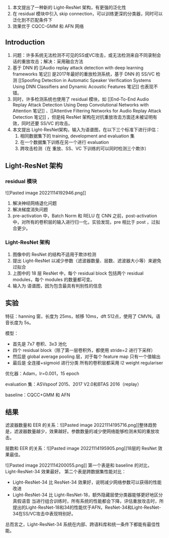 1. 本文提出了一种新的  Light-ResNet 架构，有更强的泛化性
2. 在 residual 模块中引入 skip connection，可以训练更深的分类器，同时可以泛化到不匹配条件下
3. 效果优于 CQCC-GMM 和 AFN 网络

## Introduction

1. 问题：许多系统无法检测不可见的SS或VC攻击，或无法检测来自不同录制会话的重放攻击；解决：采用融合方法
2. 基于 DNN 的 [[Audio replay attack detection with deep learning frameworks 笔记]] 是2017年最好的重放检测系统，基于 DNN 的 SS/VC 检测 [[Spoofing Detection in Automatic Speaker Verification Systems Using DNN Classifiers and Dynamic Acoustic Features 笔记]] 也表现不错。
3. 同时，许多检测系统也使用了 residual 模块，如 [[End-To-End Audio Replay Attack Detection Using Deep Convolutional Networks with Attention 笔记]] 、[[Attentive Filtering Networks for Audio Replay Attack Detection 笔记]] ，但是纯 ResNet 架构在对抗重放攻击方面还未被证明有效，同时还要 SS/VC 的攻击。
4. 本文提出 Light-ResNet架构，输入为语谱图，在以下三个标准下进行评估：
	1. 相同数据集下的 training, development and evaluation 集
	2. 在一个数据集下训练在另一个进行 evaluation
	3. 跨攻击检测（在 重放、SS、VC 下训练的可以同时检测三个欺诈）


## Light-ResNet 架构

### residual 模块
![[Pasted image 20221114192946.png]]
1. 解决神经网络退化问题
2. 解决梯度消失问题
3. pre-activation 中，Batch Norm 和 RELU 在 CNN 之前，post-activation 中，对所有的卷积层的输入进行归一化，实验发现，pre 相比于 post ，过拟合更少。


### Light-ResNet 架构

1. 图像中的 ResNet 的结构不适用于欺诈检测
2. 提出 Light-ResNet 以减少参数（滤波器数量、层数、滤波器大小等）来避免过拟合
3. 上图中的 18 层 ResNet 中，每个 residual block 包括两个 residual modules，每个 modules 的数量都可变。
4. 输入为 语谱图，因为包含最具有判别性的信息


## 实验

特征：hanning 窗，长度为 25ms，帧移 10ms，dft 512点，使用了 CMVN。语音长度为 5s。

模型：
+ 首先是 7x7 卷积、3x3 池化
+ 四个 residual block（除了第一层卷积外，都使用 stride=2 进行下采样）
+ 然后是 global average pooling 层，对于每个 feature map 只有一个值输出
+ 最后是 全连接+sigmoid 进行分类
所有的卷积层都采用 l2 weight regulariser

优化器：Adam，lr=0.001，15 epoch

evaluation 集：ASVspoof 2015、2017 V2.0和BTAS 2016（replay）

baseline：CQCC+GMM 和 AFN

## 结果

滤波器数量和 EER 的关系：![[Pasted image 20221114195716.png]]整体趋势是，滤波器数量越少，效果越好。参数数量的减少使网络能够检测未知的重放攻击。

层数和 EER 的关系：![[Pasted image 20221114195905.png]]18层的 ResNet 效果最佳。

![[Pasted image 20221114200055.png]]
第一个表是和 baseline 的对比，Light-ResNet-34 效果最好。
第二个表是跨数据集性能对比：
+ Light-ResNet-34 比 ResNet-34 效果好，说明减少网络参数可以获得的性能改进
+ Light-ResNet-34 比 Light-ResNet-18，额外隐藏层使分类器能够更好地区分真假语音
当进行组合训练时，所有系统的性能都会下降，评估重放攻击时，所提出的Light-ResNet-18和34的性能优于AFN，ResNet-34和Light-ResNet-34在SS/VC攻击中表现特别好。

总而言之，Light-ResNet-34 系统在内部、跨语料库和统一条件下都能有最佳性能。